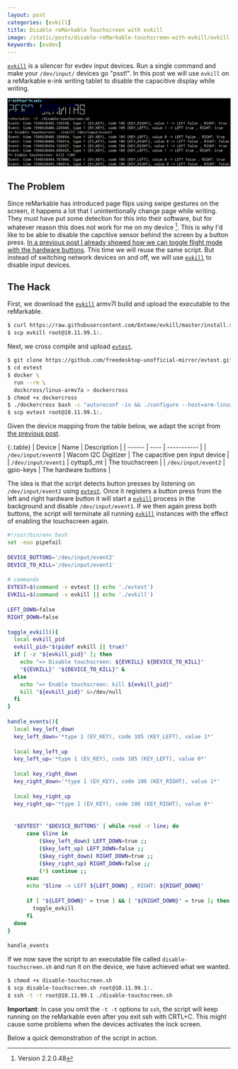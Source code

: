 ```yaml
---
layout: post
categories: [evkill]
title: Disable reMarkable Touchscreen with evkill
image: /static/posts/disable-reMarkable-touchscreen-with-evkill/evkill.png
keywords: [evdev]
---
```


[`evkill`][evkill] is a silencer for evdev input devices. Run a single command and make
your `/dev/input/` devices go "psst!".  In this post we will use `evkill` on a
reMarkable e-ink writing tablet to disable the capacitive display while writing.

![evkill on reMarkable](/static/posts/disable-reMarkable-touchscreen-with-evkill/evkill.png)


## The Problem

Since reMarkable has introduced page flips using swipe gestures on the screen,
it happens a lot that I unintentionally change page while writing. They must have
put some detection for this into their software, but for whatever reason
this does not work for me on my device [^1]. This is why I'd like to be able to
disable the capcitive sensor behind the screen by a button press. [In a previous
post I already showed how we can toggle flight mode with the hardware
buttons][reMarkable-hacking].  This time we will reuse the same script. But
instead of switching network devices on and off, we will use [`evkill`][evkill]
to disable input devices.

## The Hack

First, we download the [`evkill`][evkill] armv7l build and upload the executable
to the reMarkable.

```sh
$ curl https://raw.githubusercontent.com/Enteee/evkill/master/install.sh | ARCH="armv7l" sh
$ scp evkill root@10.11.99.1:.
```

Next, we cross compile and upload [`evtest`][evtest].

```sh
$ git clone https://github.com/freedesktop-unofficial-mirror/evtest.git
$ cd evtest
$ docker \
  run --rm \
  dockcross/linux-armv7a > dockercross
$ chmod +x dockercross
$ ./dockercross bash -c "autoreconf -iv && ./configure --host=arm-linux-gnueabi && make"
$ scp evtest root@10.11.99.1:.
```

Given the device mapping from the table below, we adapt the script from [the
previous post][reMarkable-hacking].

{:.table}
| Device | Name | Description |
| ------ | ---- | ----------- |
| `/dev/input/event0` | Wacom I2C Digitizer | The capacitive pen input device |
| `/dev/input/event1` | cyttsp5_mt | The touchscreen |
| `/dev/input/event2` | gpio-keys | The hardware buttons |

The idea is that the script detects button presses by listening on
`/dev/input/event2` using [`evtest`][evtest]. Once it registers a button press
from the left and right hardware button it will start a [`evkill`][evkill]
process in the background and disable `/dev/input/event1`. If we then again
press both buttons, the script will terminate all running [`evkill`][evkill]
instances with the effect of enabling the touchscreen again.

```sh
#!/usr/bin/env bash
set -euo pipefail

DEVICE_BUTTONS='/dev/input/event2'
DEVICE_TO_KILL='/dev/input/event1'

# commands
EVTEST=$(command -v evtest || echo './evtest')
EVKILL=$(command -v evkill || echo './evkill')

LEFT_DOWN=false
RIGHT_DOWN=false

toggle_evkill(){
  local evkill_pid
  evkill_pid="$(pidof evkill || true)"
  if [ -z "${evkill_pid}" ]; then
    echo "=> Disable touchscreen: ${EVKILL} ${DEVICE_TO_KILL}"
    "${EVKILL}" "${DEVICE_TO_KILL}" &
  else
    echo "=> Enable touchscreen: kill ${evkill_pid}"
    kill "${evkill_pid}" &>/dev/null
  fi
}

handle_events(){
  local key_left_down
  key_left_down='*type 1 (EV_KEY), code 105 (KEY_LEFT), value 1*'

  local key_left_up
  key_left_up='*type 1 (EV_KEY), code 105 (KEY_LEFT), value 0*'

  local key_right_down
  key_right_down='*type 1 (EV_KEY), code 106 (KEY_RIGHT), value 1*'

  local key_right_up
  key_right_up='*type 1 (EV_KEY), code 106 (KEY_RIGHT), value 0*'


  "$EVTEST" "$DEVICE_BUTTONS" | while read -r line; do
      case $line in
          ($key_left_down) LEFT_DOWN=true ;;
          ($key_left_up) LEFT_DOWN=false ;;
          ($key_right_down) RIGHT_DOWN=true ;;
          ($key_right_up) RIGHT_DOWN=false ;;
          (*) continue ;;
      esac
      echo "$line -> LEFT ${LEFT_DOWN} , RIGHT: ${RIGHT_DOWN}"

      if [ "${LEFT_DOWN}" = true ] && [ "${RIGHT_DOWN}" = true ]; then
        toggle_evkill
      fi
  done
}

handle_events
```

If we now save the script to an executable file called `disable-touchscreen.sh`
and run it on the device, we have achieved what we wanted.

```sh
$ chmod +x disable-touchscreen.sh
$ scp disable-touchscreen.sh root@10.11.99.1:.
$ ssh -t -t root@10.11.99.1 ./disable-touchscreen.sh
```

**Important**: In case you omit the `-t -t` options to `ssh`, the script will
keep running on the reMarkable even after you exit ssh with CRTL+C. This might
cause some problems when the devices activates the lock screen.

Below a quick demonstration of the script in action.

[^1]: Version 2.2.0.48

[evkill]:https://github.com/Enteee/evkill
[evtest]:https://github.com/freedesktop-unofficial-mirror/evtest
[reMarkable-hacking]:/nix/bash/2020/01/08/reMarkable
